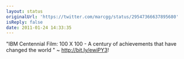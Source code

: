 ```yaml
---
layout: status
originalUrl: 'https://twitter.com/marcgg/status/29547366637895680'
isReply: false
date: 2011-01-24 14:33:35
---
```


"IBM Centennial Film: 100 X 100 - A century of achievements that have changed the world
" ~ http://bit.ly/ewiPY3!
